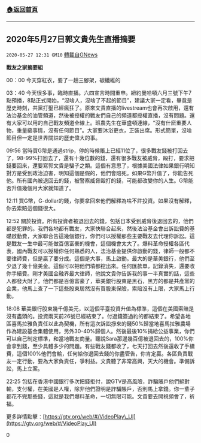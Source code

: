 ###  [:house:返回首頁](https://github.com/ourhimalayas/txt)
---

## 2020年5月27日郭文貴先生直播摘要
`2020-05-27 12:31 GM10` [轉載自GNews](https://gnews.org/zh-hant/214530/)

**戰友之家摘要組**

00：00 今天穿紅衣，耍了一趟三腳架，碳纖維的

03：40 今天很多事，臨時直播。六四宣言時間重申。紐約曼哈頓六月三號下午7點預播，8點正式開始，“沒啥人，沒啥了不起的節目”，建議大家一定看，畢竟是歷史時刻，共黨打壓已經瘋狂了。原來文貴直播的livestream也會再次啟用，還有法治基金的油管頻道，然後被授權的戰友們自己的頻道都授權直播，沒有問題。還有大家可以用的自己戰友頻道全線上。班農先生在華盛頓連線，“沒有什麽重要人物，重量級事情，沒有任何節目”。大家要沐浴更衣，正裝出席。形式簡單，沒啥節目但一定是世界關註的歷史偉大的事。

09:56 當時買G幣是通過strip，停的時候賬上已經11位了，很多戰友錢被打回去了，98-99%打回去了，還有十幾位數的錢，還有很多戰友被威脅，毆打，要求把錢要回來，還要寫郭文貴是騙子之類。這個有意思了，根據美國法律如果銀行明知對方是受到政治迫害，明知這個是假的，他們會賠死。如果G幣升值了，你能告死他。所有國內被退回去的錢，被警察威脅毆打的錢，可能都改變你的人生。G幣能否升值幾個月大家就知道了。

12:11 買G幣，G-dollar的錢，你要拿回來他們解釋為啥不許投資。如果沒有解釋，你去索賠這個錢很大。

12:52 關於投資。所有投資者被退回去的錢，包括日本受到威脅後退回去的，他們都是犯罪的。我們各地都有戰友，大家快聯合起來，然後法治基金會出訴訟費的基礎啟動費，大家聯合告這幾個銀行，你們可以授權那些主要戰友去代理你訴訟。這是戰友一生中最可能做百億富豪的機會，這個機會太大了。爆料革命授權各區代表，國內戰友可以授權你任何熟悉的人，法治基金提供你啟動的錢，律師一般都不要律師費，但是贏了要分成。這個是大事，馬上啟動。最大的是華美銀行，他們至少退了幾十億美金。這個可以把他們墳都挖出來。任何匯款單，記錄消失，還要收你手續費。剛才美國金融界最大律師，他說文貴你告訴我的事一半真實的話，這些人都發大財了。他們都是百億富豪了，華美銀行股東是黑石，黑方的都是共產黨的企業，他馬上查了一下這些股東居然沒有買股東保險，索賠沒有上限，大家馬上行動。

18:08 華美銀行股東幾千億美元，以這個平臺投資升值為標準，這個在美國索賠是沒有盡頭的。投資兩天前26號已經結束了。付過錢簽過約的都結束了。希望各地區喜馬拉雅負責任以此為契機，所有這次訴訟掙來的錢50%歸當地喜馬拉雅農場作為建設基金集體使用，另外30-40%歸個人。然後最後10%捐給公益事業，你們可以自己制定標準，和當地戰友商量。聽說Sara那邊幾百億被退回去的，100%你會拿到錢，至少具體多少的問題。有些戰友錢都收了，七天打回去然後還收了手續費，這個100%他們會輸，任何給你退回去錢的你盡管告，你肯定贏。各區負責戰友一定行動，要為大家負責任，爭利益。文貴聽了非常高興，天大的機會。準備訴訟，馬上立案。

22:25 包括在香港中國銀行多次把錢拒付，說GTV是高風險，詐騙賬戶他們絕對輸，支付權，在美國是人權，除非他們證明是詐騙賬戶，否則馬上拿錢。你一輩子都花不完那些錢，這就是我們爆料革命，一切無限可能。文貴要去開視頻會了，祈福。

更多詳情點擊：[https://gtv.org/web/#/VideoPlay\_UI](https://gtv.org/web/#/VideoPlay_UI)



0
